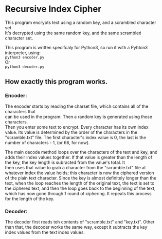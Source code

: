 # Recursive Index Cipher
This program encrypts text using a random key, and a scrambled character set.  
It's decrypted using the same random key, and the same scrambled character set.
  
This program is written specifcaly for Python3, so run it with a Pyhton3 interpreter, using:  
`python3 encoder.py`  
Or  
`python3 decoder.py`  

## How exactly this program works.
### Encoder:  
The encoder starts by reading the charset file, which contains all of the characters that  
can be used in the program. Then a random key is generated using those characters.  
Then you enter some text to encrypt. Every character has its own index value. Its value is determined by the 
order of the characters in the "scramble.txt" file. The first character's index value is 0, the last is the 
number of characters - 1, (or 66, for now).  

The main decode method loops over the characters of the text and key, and adds their index values together. 
If that value is greater than the length of the key, the key length is subracted from the value's total. It  
then uses that value to grab a character from the "scramble.txt" file at whatever index the value holds; this 
character is now the ciphered version of the plain text character. Since the key is almost definitely longer 
than the text, when the loop reaches the length of the original text, the text is set to the ciphered text, 
and then the loop goes back to the beginning of the text, which has now gone through 1 round of ciphering. It 
repeats this process for the length of the key.

### Decoder:
The decoder first reads teh contents of "scramble.txt" and "key.txt". Other than that, 
the decoder works the same way, except it subtracts the key index values from the text index values.
